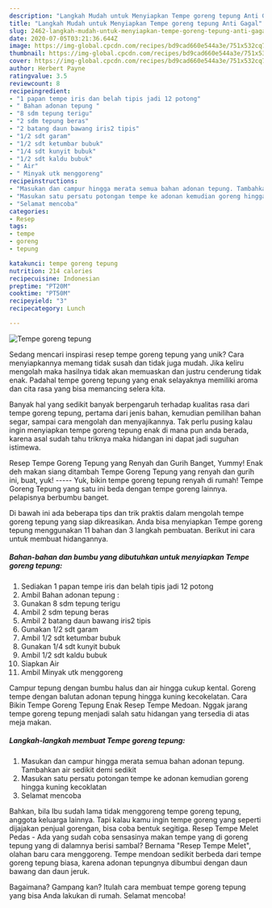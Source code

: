 ```yaml
---
description: "Langkah Mudah untuk Menyiapkan Tempe goreng tepung Anti Gagal"
title: "Langkah Mudah untuk Menyiapkan Tempe goreng tepung Anti Gagal"
slug: 2462-langkah-mudah-untuk-menyiapkan-tempe-goreng-tepung-anti-gagal
date: 2020-07-05T03:21:36.644Z
image: https://img-global.cpcdn.com/recipes/bd9cad660e544a3e/751x532cq70/tempe-goreng-tepung-foto-resep-utama.jpg
thumbnail: https://img-global.cpcdn.com/recipes/bd9cad660e544a3e/751x532cq70/tempe-goreng-tepung-foto-resep-utama.jpg
cover: https://img-global.cpcdn.com/recipes/bd9cad660e544a3e/751x532cq70/tempe-goreng-tepung-foto-resep-utama.jpg
author: Herbert Payne
ratingvalue: 3.5
reviewcount: 8
recipeingredient:
- "1 papan tempe iris dan belah tipis jadi 12 potong"
- " Bahan adonan tepung "
- "8 sdm tepung terigu"
- "2 sdm tepung beras"
- "2 batang daun bawang iris2 tipis"
- "1/2 sdt garam"
- "1/2 sdt ketumbar bubuk"
- "1/4 sdt kunyit bubuk"
- "1/2 sdt kaldu bubuk"
- " Air"
- " Minyak utk menggoreng"
recipeinstructions:
- "Masukan dan campur hingga merata semua bahan adonan tepung. Tambahkan air sedikit demi sedikit"
- "Masukan satu persatu potongan tempe ke adonan kemudian goreng hingga kuning kecoklatan"
- "Selamat mencoba"
categories:
- Resep
tags:
- tempe
- goreng
- tepung

katakunci: tempe goreng tepung 
nutrition: 214 calories
recipecuisine: Indonesian
preptime: "PT20M"
cooktime: "PT50M"
recipeyield: "3"
recipecategory: Lunch

---
```



![Tempe goreng tepung](https://img-global.cpcdn.com/recipes/bd9cad660e544a3e/751x532cq70/tempe-goreng-tepung-foto-resep-utama.jpg)

Sedang mencari inspirasi resep tempe goreng tepung yang unik? Cara menyiapkannya memang tidak susah dan tidak juga mudah. Jika keliru mengolah maka hasilnya tidak akan memuaskan dan justru cenderung tidak enak. Padahal tempe goreng tepung yang enak selayaknya memiliki aroma dan cita rasa yang bisa memancing selera kita.

Banyak hal yang sedikit banyak berpengaruh terhadap kualitas rasa dari tempe goreng tepung, pertama dari jenis bahan, kemudian pemilihan bahan segar, sampai cara mengolah dan menyajikannya. Tak perlu pusing kalau ingin menyiapkan tempe goreng tepung enak di mana pun anda berada, karena asal sudah tahu triknya maka hidangan ini dapat jadi suguhan istimewa.

Resep Tempe Goreng Tepung yang Renyah dan Gurih Banget, Yummy! Enak deh makan siang ditambah Tempe Goreng Tepung yang renyah dan gurih ini, buat, yuk! ----- Yuk, bikin tempe goreng tepung renyah di rumah! Tempe Goreng Tepung yang satu ini beda dengan tempe goreng lainnya. pelapisnya berbumbu banget.


Di bawah ini ada beberapa tips dan trik praktis dalam mengolah tempe goreng tepung yang siap dikreasikan. Anda bisa menyiapkan Tempe goreng tepung menggunakan 11 bahan dan 3 langkah pembuatan. Berikut ini cara untuk membuat hidangannya.

<!--inarticleads1-->

##### Bahan-bahan dan bumbu yang dibutuhkan untuk menyiapkan Tempe goreng tepung:

1. Sediakan 1 papan tempe iris dan belah tipis jadi 12 potong
1. Ambil  Bahan adonan tepung :
1. Gunakan 8 sdm tepung terigu
1. Ambil 2 sdm tepung beras
1. Ambil 2 batang daun bawang iris2 tipis
1. Gunakan 1/2 sdt garam
1. Ambil 1/2 sdt ketumbar bubuk
1. Gunakan 1/4 sdt kunyit bubuk
1. Ambil 1/2 sdt kaldu bubuk
1. Siapkan  Air
1. Ambil  Minyak utk menggoreng


Campur tepung dengan bumbu halus dan air hingga cukup kental. Goreng tempe dengan balutan adonan tepung hingga kuning kecokelatan. Cara Bikin Tempe Goreng Tepung Enak Resep Tempe Medoan. Nggak jarang tempe goreng tepung menjadi salah satu hidangan yang tersedia di atas meja makan. 

<!--inarticleads2-->

##### Langkah-langkah membuat Tempe goreng tepung:

1. Masukan dan campur hingga merata semua bahan adonan tepung. Tambahkan air sedikit demi sedikit
1. Masukan satu persatu potongan tempe ke adonan kemudian goreng hingga kuning kecoklatan
1. Selamat mencoba


Bahkan, bila Ibu sudah lama tidak menggoreng tempe goreng tepung, anggota keluarga lainnya. Tapi kalau kamu ingin tempe goreng yang seperti dijajakan penjual gorengan, bisa coba bentuk segitiga. Resep Tempe Melet Pedas - Ada yang sudah coba sensasinya makan tempe yang di goreng tepung yang di dalamnya berisi sambal? Bernama &#34;Resep Tempe Melet&#34;, olahan baru cara menggoreng. Tempe mendoan sedikit berbeda dari tempe goreng tepung biasa, karena adonan tepungnya dibumbui dengan daun bawang dan daun jeruk. 

Bagaimana? Gampang kan? Itulah cara membuat tempe goreng tepung yang bisa Anda lakukan di rumah. Selamat mencoba!
